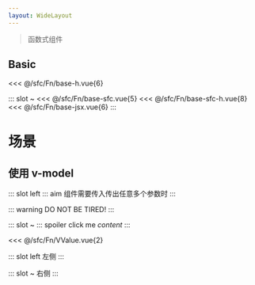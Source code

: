 ```yaml
---
layout: WideLayout
---
```


> 函数式组件

## Basic

<<< @/sfc/Fn/base-h.vue{6}

::: slot ~
<<< @/sfc/Fn/base-sfc.vue{5}
<<< @/sfc/Fn/base-sfc-h.vue{8}
<<< @/sfc/Fn/base-jsx.vue{6}
:::

# 场景

## 使用 v-model

::: slot left
::: aim
组件需要传入传出任意多个参数时
:::

::: warning
DO NOT BE TIRED!
:::

::: slot ~
::: spoiler click me
_content_
:::

<<< @/sfc/Fn/VValue.vue{2}

::: slot left
左侧
:::

::: slot ~
右侧
:::
